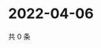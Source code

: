 # 2022-04-06

共 0 条

<!-- BEGIN WEIBO -->
<!-- 最后更新时间 Wed Apr 06 2022 00:18:03 GMT+0800 (China Standard Time) -->

<!-- END WEIBO -->
